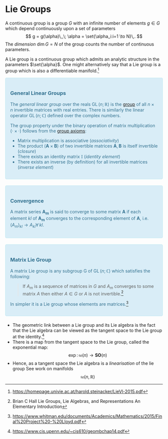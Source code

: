 Lie Groups
==========

A continuous group is a group $G$ with an infinite number of elements $g \in G$ which depend continuously upon a set of parameters
$$
g = g(\alpha)\,,\; \alpha = \set{\alpha_i:i=1 \to N}\,.
$$
The *dimension* $\dim G = N$ of the group counts the number of continuous parameters.

A Lie group is a continuous group which admits an analytic structure in the parameters $\set{\alpha}$. One might alternatively say that a Lie group is a group which is also a differentiable manifold.[^wien.lie-groups]
<!-- TODO explain analytic structure or differentiable manifold 
<!-- TODO examples -->
<!-- TODO: [^wien.lie-groups] - 
$V$ is the space of 2x2 complex hermitian matrices with tr=0
$V$ can be parameterised by $x \in R^n$ with a basis of the Pauli matrices
With an inner product as $\innerproduct{x}{y} = \frac{1}{t}\trace{x\cdot y}$, the basis is found to be orthonormal
Now for some U in SU2, we can show that $UxU^{-1}$ is in $V$ for $x \in V$, so for the group SU2 we can define the action $\phi: SU(2)\times V \rightarrow V$, $\phi_U = UxU^{-1}$. Then if we take the trace of elements in V acted on by SU(2), we find it is equivalent to the original trace, so $\phi_U$ is an orthogonal transformation (length preserving), a homomorphism, and continiuous. It follows from orthogonality that $\phi$ (which maps an element from $U$ to an operation on $V$) is in $O(3)$, where 3 comes from the fact that $\dim(V)$ is 3.
From https://en.wikipedia.org/wiki/Orthogonal_group O(3) in real space are matrices with det = +- 1. SO(3) is the subgroup with det = +1
As SU(2) is connected and map $\phi$ is continuous, we preserve det|su(2)| = +1 and hence $\phi_U$ maps into SO(3).
  - questions: * are matrix representations of groups actually "representations" mapped by a homeomorphism. I.e. are members of GL(n) like O(3) actually matrices or is this some funky representation stuff
               * why is the determinant preserved by connected group and continuous map
                    TODO maybe see this https://link.springer.com/content/pdf/bbm%3A978-1-4757-2742-5%2F1.pdf
                * NV connected: [^symmetry-qm]
Thus $\phi$ is a Lie group homomorphism of SU(2) into SO(3) but NOT an isomorphism
-->

<!--
NOTE: [^nadir.tensors] clarifies that SU(2) is the three-sphere:
then $|\alpha|^{2}+|\beta|^{2}=1$ becomes
$$
u^{2}+v^{2}+x^{2}+y^{2}=1 % Three sphere with 4 coords
$$

Example 4.22. S U.2/ and SO.3/ - SU(3) vs SO(3)

SO(2) with real coordinates is clear just unit circle.
-->
<!-- TODO: SO3 vs O3 https://www.physics.rutgers.edu/grad/618/lects/infinite.pdf -->

<div style="padding:15px;margin-bottom:20px;border:1px solid transparent;border-radius:4px;color:#31708f;background-color:#d9edf7
;border-color:#bce8f1;">
    
### General Linear Groups
<!-- Here the semicolon distinguishes variables but is semantically identical to a comma -->
The *general linear group* over the reals $\operatorname{GL}(n;\mathbb{R})$ is the [group](../group.md) of all $n\times n$ invertible matrices with real entries. There is similarly the linear operator $\operatorname{GL}(n;\mathbb{C})$ defined over the complex numbers. 
    
The group property under the binary operation of matrix multiplication $(\cdot\times\cdot)$ follows from the [group axioms](../group.md#Group-Axioms):
* Matrix multiplication is associative (*associativity*)
* The product $(\mathbf{A}\times \mathbf{B})$ of two invertible matrices $\mathbf{A},\mathbf{B}$ is itself invertible (*closure*)
* There exists an identity matrix $\mathbf{\mathbb{I}}$ (*identity element*)
* There exists an inverse (by definition) for all invertible matrices (*inverse element*)
</div>

<div style="padding:15px;margin-bottom:20px;border:1px solid transparent;border-radius:4px;color:#31708f;background-color:#d9edf7
;border-color:#bce8f1;">

### Convergence
A matrix series $\mathbf{A_m}$ is said to converge to some matrix $\mathbf{A}$ if each element $kl$ of $\mathbf{A_m}$ converges to the corresponding element of $\mathbf{A}$, i.e. $(A_m)_{kl}\rightarrow A_{kl} \forall\,kl$.
</div>
    
<div style="padding:15px;margin-bottom:20px;border:1px solid transparent;border-radius:4px;color:#31708f;background-color:#d9edf7
;border-color:#bce8f1;">
    
### Matrix Lie Group
<!-- Here the semicolon distinguishes variables but is semantically identical to a comma -->
A matrix Lie group is any subgroup G of $\operatorname{GL}(n;\mathbb{C})$ which satisfies the following:
    
> If $A_m$ is a sequence of matrices in $G$ and $A_m$ converges to some matrix $A$ then either $A\in G$ or $A$ is not invertible.[^hall]
    
In simpler it is a Lie group whose elements are matrices.[^lloyd]
</div>


<!-- Note interesting isomorphism between SO(2) ≈ SU(1).[^lloyd]`` -->

* The geometric link between a Lie group and its Lie algebra is the fact that the Lie algebra can be viewed as the tangent space to the Lie group at the identity.[^geom]
* There is a map from the tangent space to the Lie group, called the exponential map:
  $$\exp\colon \mathfrak{so}(n) \rightarrow \mathbf{SO}(n)$$
* Hence, as a tangent space the Lie algebra is a *linearisation* of the lie group
  See work on manifolds
$$\mathfrak{so}(n, \mathbb{R})$$

[^geom]: https://www.cis.upenn.edu/~cis610/geombchap14.pdf
[^lloyd]: https://www.whitman.edu/documents/Academics/Mathematics/2015/Final%20Project%20-%20Lloyd.pdf
[^hall]: Brian С Hall Lie Groups, Lie Algebras, and Representations An Elementary Introduction
<!-- TODO reread below links -->
[^symmetry-qm]: https://www2.ph.ed.ac.uk/~rzwicky2/SoQM/romanSoQM_2015.pdf
[^surrey.james]: http://personal.maths.surrey.ac.uk/st/A.Torrielli/files/JamesNotes.pdf 
[^wien.lie-groups]: https://homepage.univie.ac.at/harold.steinacker/LieVl-2015.pdf
[^ua.lie]: http://gravitation.web.ua.pt/sites/default/files/migrated2016/LieGroups.pdf
[^nadir.tensors]: An Introduction to Tensors and Group Theory for Physicists, Nadir Jeevanjee.